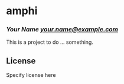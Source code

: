 # amphi
### _Your Name <your.name@example.com>_

This is a project to do ... something.

## License

Specify license here

